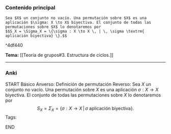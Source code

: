### Contenido principal

```ad-Formal
Sea $X$ un conjunto no vacío. Una permutación sobre $X$ es una aplicación $\sigma: X \to X$ biyectiva. El conjunto de todas las permutaciones sobre $X$ lo denotaremos por
$$S_X = \Sigma_X = \{\sigma : X \to X \, | \, \sigma \textrm{ aplicación biyectiva} \}.$$
```

^4df440

**Tema:** [[Teoría de grupos#3. Estructura de ciclos.]]

---
### Anki

START
Básico
Anverso: Definición de permutación
Reverso: Sea $X$ un conjunto no vacío. Una permutación sobre $X$ es una aplicación $\sigma: X \to X$ biyectiva. El conjunto de todas las permutaciones sobre $X$ lo denotaremos por
$$S_X = \Sigma_X = \{\sigma : X \to X \, | \, \sigma \textrm{ aplicación biyectiva} \}.$$
Tags:
<!--ID: 1727083427910-->
END

